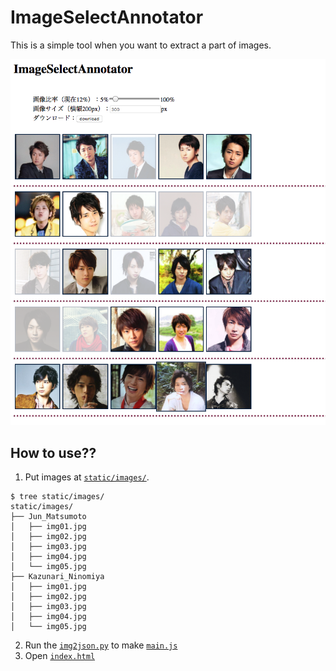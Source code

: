 # ImageSelectAnnotator
This is a simple tool when you want to extract a part of images.

![demo](demo.png)

## How to use??

1. Put images at [`static/images/`](https://github.com/iwasakishuto/ImageSelectAnnotator/blob/master/static/images/).
```
$ tree static/images/
static/images/
├── Jun_Matsumoto
│   ├── img01.jpg
│   ├── img02.jpg
│   ├── img03.jpg
│   ├── img04.jpg
│   └── img05.jpg
├── Kazunari_Ninomiya
│   ├── img01.jpg
│   ├── img02.jpg
│   ├── img03.jpg
│   ├── img04.jpg
│   └── img05.jpg
```
2. Run the [`img2json.py`](https://github.com/iwasakishuto/ImageSelectAnnotator/blob/master/img2json.py) to make [`main.js`](https://github.com/iwasakishuto/ImageSelectAnnotator/blob/master/static/js/main.js)
3. Open [`index.html`](https://github.com/iwasakishuto/ImageSelectAnnotator/blob/master/templates/index.html)
